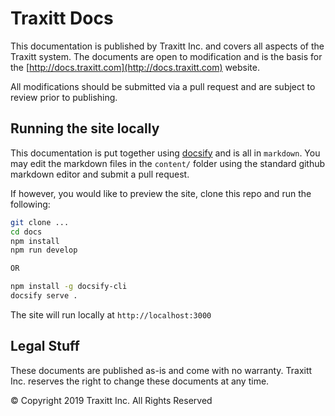 # Traxitt Docs #

This documentation is published by Traxitt Inc. and covers all aspects of the Traxitt system. The documents are open to modification and is the basis for the [http://docs.traxitt.com](http://docs.traxitt.com) website.

All modifications should be submitted via a pull request and are subject to review prior to publishing.

## Running the site locally ##

This documentation is put together using [docsify](docsifyjs.com) and is all in `markdown`. You may edit the markdown files in the `content/` folder using the standard github markdown editor and submit a pull request.

If however, you would like to preview the site, clone this repo and run the following:

``` bash
git clone ...
cd docs
npm install
npm run develop

OR

npm install -g docsify-cli
docsify serve .
```

The site will run locally at `http://localhost:3000`

## Legal Stuff ##

These documents are published as-is and come with no warranty. Traxitt Inc. reserves the right to change these documents at any time.

© Copyright 2019 Traxitt Inc. All Rights Reserved
